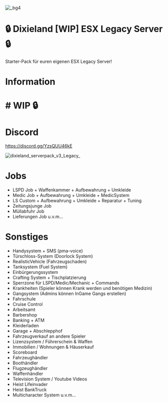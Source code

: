![_bg4](https://github.com/user-attachments/assets/114b7170-8a23-4ccb-8a0f-9215d8daf39a)
# 🔒 Dixieland [WIP] ESX Legacy Server 🔒
 Starter-Pack für euren eigenen ESX Legacy Server!
# Information
# # WIP 🔒
# Discord
 https://discord.gg/YzsQUU46kE

![dixieland_serverpack_v3_Legacy_](https://github.com/user-attachments/assets/2b830a01-4830-4e9f-a0f2-0d5221bb7d34)

# Jobs
- LSPD Job + Waffenkammer + Aufbewahrung + Umkleide
- Medic Job + Aufbewahrung + Umkleide + MedicSystem
- LS Custom + Aufbewahrung + Umkleide + Reparatur + Tuning
- Zeitungsjunge Job
- Müllabfuhr Job
- Lieferungen Job
u.v.m...

# Sonstiges
- Handysystem + SMS  (pma-voice)
- Türschloss-System (Doorlock System)
- RealisticVehicle (Fahrzeugschaden)
- Tanksystem (Fuel System)
- Einbürgerungssystem
- Crafting System + Tischplatzierung
- Sperrzone für LSPD/Medic/Mechanic + Commands
- Krankheiten (Spieler können Krank werden und benötigen Medizin)
- Gangsystem (Admins können InGame Gangs erstellen)
- Fahrschule
- Cruise Control
- Arbeitsamt
- Barbershop
- Banking + ATM
- Kleiderladen
- Garage + Abschlepphof
- Fahrzeugverkauf an andere Spieler
- Lizenzsystem / Führerschein & Waffen
- Immobilien / Wohnungen & Häuserkauf
- Scoreboard
- Fahrzeughändler
- Boothändler
- Flugzeughändler
- Waffenhändler
- Television System / Youtube Videos
- Heist Lifeinvader
- Heist BankTruck
- Multicharacter System
u.v.m...

